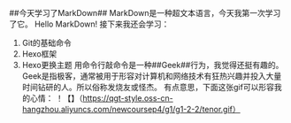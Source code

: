 ##今天学习了MarkDown##
MarkDown是一种超文本语言，今天我第一次学习了它。
Hello  MarkDown!
接下来我还会学习：
1. Git的基础命令
1. Hexo框架
1. Hexo更换主题
用命令行敲命令是一种##Geek##行为，我觉得还挺有趣的。
Geek是指极客，通常被用于形容对计算机和网络技术有狂热兴趣并投入大量时间钻研的人。所以俗称发烧友或怪杰。
有点意思，下面这张gif可以形容我的心情：
！【】（https://qgt-style.oss-cn-hangzhou.aliyuncs.com/newcoursep4/g1/g1-2-2/tenor.gif）
